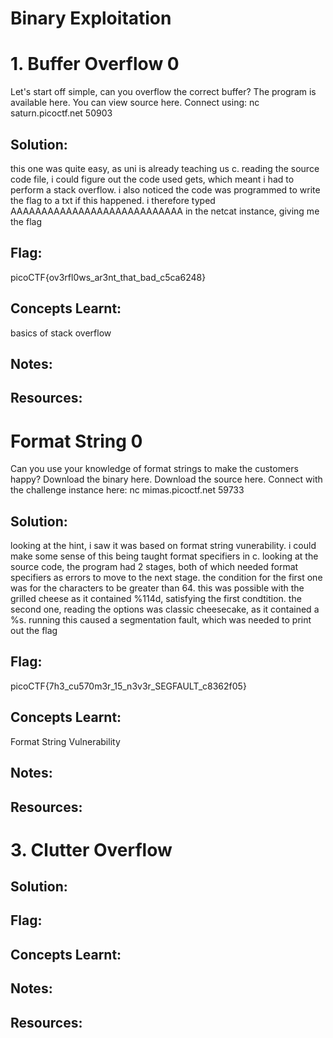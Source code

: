 # Binary Exploitation

# 1. Buffer Overflow 0
Let's start off simple, can you overflow the correct buffer? The program is available here. You can view source here.
Connect using:
nc saturn.picoctf.net 50903

## Solution:
this one was quite easy, as uni is already teaching us c. reading the source code file, i could figure out the code used gets, which meant i had to perform a stack overflow. i also noticed the code was programmed to write the flag to a txt if this happened. i therefore typed AAAAAAAAAAAAAAAAAAAAAAAAAAAA in the netcat instance, giving me the flag

## Flag: 
picoCTF{ov3rfl0ws_ar3nt_that_bad_c5ca6248}

## Concepts Learnt: 
basics of stack overflow

## Notes:

## Resources: 

# Format String 0
Can you use your knowledge of format strings to make the customers happy?
Download the binary here.
Download the source here.
Connect with the challenge instance here:
nc mimas.picoctf.net 59733

## Solution:
looking at the hint, i saw it was based on format string vunerability. i could make some sense of this being taught format specifiers in c. looking at the source code, the program had 2 stages, both of which needed format specifiers as errors to move to the next stage. the condition for the first one was for the characters to be greater than 64. this was possible with the grilled cheese as it contained %114d, satisfying the first condtition. the second one, reading the options was classic cheesecake, as it contained a %s. running this caused a segmentation fault, which was needed to print out the flag

## Flag: 
picoCTF{7h3_cu570m3r_15_n3v3r_SEGFAULT_c8362f05}

## Concepts Learnt: 
Format String Vulnerability
## Notes:

## Resources:

# 3. Clutter Overflow


## Solution:

## Flag: 

## Concepts Learnt: 

## Notes:

## Resources: 